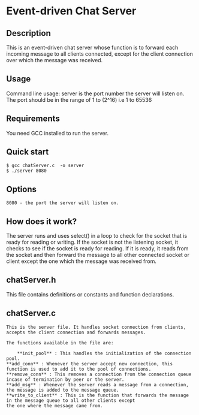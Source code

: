 # Event-driven Chat Server
 
## Description

  This is an event-driven chat server whose function is to forward each incoming message to all clients connected,
  except for the client connection over which the message was received.
  
## Usage

  Command line usage: server <port>
  **<Port>** is the port number the server will listen on. The port should be in the range of 1 to (2^16) i.e 1 to 65536

Requirements
------------

  You need GCC installed to run the server.

Quick start
-----------

    $ gcc chatServer.c  -o server
    $ ./server 8080 

## Options

	8080 - the port the server will listen on.


## How does it work?

   The server runs and uses select() in a loop to check for the socket that is ready for reading or writing.
   If the socket is not the listening socket, it checks to see if the socket is ready for reading. If it is ready,
   it reads from the socket and then forward the message to all other connected socket or client except the one which
   the message was received from.
   
## chatServer.h
   
   This file contains definitions or constants and function declarations.
  
   
## chatServer.c

	This is the server file. It handles socket connection from clients, accepts the client connection and forwards messages.
	
	The functions available in the file are:
	
        **init_pool** : This handles the initialization of the connection pool.
	**add_conn** : Whenever the server accept new connection, this function is used to add it to the pool of connections.
	**remove_conn** : This removes a connection from the connection queue incase of termination by peer or the server.
	**add_msg** : Whenever the server reads a message from a connection, the message is added to the message queue.
	**write_to_client** : This is the function that forwards the message in the message queue to all other clients except
	the one where the message came from.
